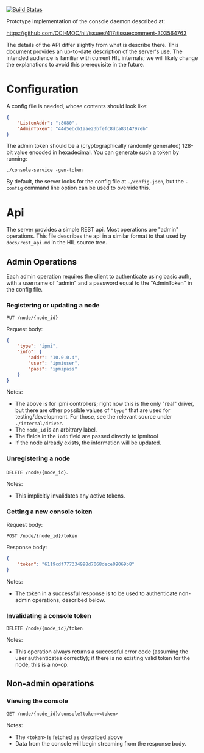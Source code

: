 [![Build Status][travis-img]][travis]

Prototype implementation of the console daemon described at:

<https://github.com/CCI-MOC/hil/issues/417#issuecomment-303564763>

The details of the API differ slightly from what is describe there. This
document provides an up-to-date description of the server's use. The
intended audience is familiar with current HIL internals; we will likely
change the explanations to avoid this prerequisite in the future.

# Configuration

A config file is needed, whose contents should look like:


```json
{
	"ListenAddr": ":8080",
	"AdminToken": "44d5ebcb1aae23bfefc8dca8314797eb"
}
```

The admin token should be a (cryptographically randomly generated)
128-bit value encoded in hexadecimal. You can generate such a token by
running:

    ./console-service -gen-token

By default, the server looks for the config file at `./config.json`, but
the `-config` command line option can be used to override this.

# Api

The server provides a simple REST api. Most operations are "admin"
operations. This file describes the api in a similar format to that used
by `docs/rest_api.md` in the HIL source tree.

## Admin Operations

Each admin operation requires the client to authenticate using basic
auth, with a username of "admin" and a password equal to the
"AdminToken" in the config file.

### Registering or updating a node

`PUT /node/{node_id}`

Request body:

```json
{
    "type": "ipmi",
    "info": {
        "addr": "10.0.0.4",
        "user": "ipmiuser",
        "pass": "ipmipass"
    }
}
```

Notes:

* The above is for ipmi controllers; right now this is the only
  "real" driver, but there are other possible values of `"type"`
  that are used for testing/development. For those, see the
  relevant source under `./internal/driver`.
* The `node_id` is an arbitrary label.
* The fields in the `info` field are passed directly to ipmitool
* If the node already exists, the information will be updated.

### Unregistering a node

`DELETE /node/{node_id}`.

Notes:

* This implicitly invalidates any active tokens.

### Getting a new console token

Request body:

`POST /node/{node_id}/token`

Response body:

```json
{
    "token": "6119cdf777334998d7068dece09069b8"
}
```

Notes:

* The token in a successful response is to be used to authenticate
  non-admin operations, described below.

### Invalidating a console token

`DELETE /node/{node_id}/token`

Notes:

* This operation always returns a successful error code (assuming the
  user authenticates correctly); if there is no existing valid token for
  the node, this is a no-op.

## Non-admin operations

### Viewing the console

`GET /node/{node_id}/console?token=<token>`

Notes:

* The `<token>` is fetched as described above
* Data from the console will begin streaming from the response body.

[net.Dial]: https://golang.org/pkg/net/#Dial
[travis]: https://travis-ci.org/zenhack/console-service
[travis-img]: https://travis-ci.org/zenhack/console-service.svg?branch=master
